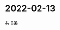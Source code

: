 # 2022-02-13
  共 0条

  <!-- BEGIN -->
  <!-- 最后更新时间Sun Feb 13 2022 07:03:15 GMT+0000 (Coordinated Universal Time) -->
  
  <!-- END -->
  
  